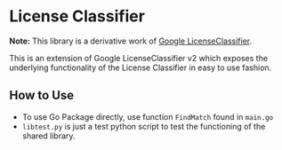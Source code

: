 # License Classifier
**Note:** This library is a derivative work of [Google LicenseClassifier](https://github.com/google/licenseclassifier).

This is an extension of Google LicenseClassifier v2 which exposes the underlying functionality of the License Classifier in easy to use fashion.

## How to Use
- To use Go Package directly, use function `FindMatch` found in `main.go`
- `libtest.py` is just a test python script to test the functioning of the shared library.